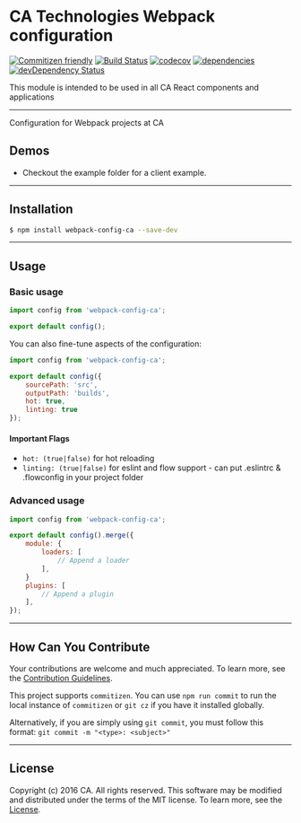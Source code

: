 # CA Technologies Webpack configuration
[![Commitizen friendly](https://img.shields.io/badge/commitizen-friendly-brightgreen.svg)](http://commitizen.github.io/cz-cli/)
[![Build Status](https://travis-ci.org/caapim/webpack-config-ca.svg?branch=master)](https://travis-ci.org/caapim/webpack-config-ca)
[![codecov](https://codecov.io/gh/caapim/webpack-config-ca/branch/master/graph/badge.svg)](https://codecov.io/gh/caapim/webpack-config-ca)
[![dependencies](https://david-dm.org/caapim/webpack-config-ca.svg)](https://david-dm.org/caapim/webpack-config-ca)
[![devDependency Status](https://david-dm.org/caapim/webpack-config-ca/dev-status.svg)](https://david-dm.org/caapim/webpack-config-ca#info=devDependencies)

This module is intended to be used in all CA React components and applications
************************************************************

Configuration for Webpack projects at CA

## Demos
- Checkout the example folder for a client example.

************************************************************

## Installation
```bash
$ npm install webpack-config-ca --save-dev
```
************************************************************

## Usage
### Basic usage
```js
import config from 'webpack-config-ca';

export default config();
```

You can also fine-tune aspects of the configuration:

```js
import config from 'webpack-config-ca';

export default config({
    sourcePath: 'src',
    outputPath: 'builds',
    hot: true,
    linting: true
});
```

#### Important Flags
- ` hot: (true|false) ` for hot reloading
- ` linting: (true|false) ` for eslint and flow support - can put .eslintrc & .flowconfig in your project folder

### Advanced usage

```js
import config from 'webpack-config-ca';

export default config().merge({
    module: {
        loaders: [
            // Append a loader
        ],
    }
    plugins: [
        // Append a plugin
    ],
});
```

************************************************************

## How Can You Contribute
Your contributions are welcome and much appreciated. To learn more, see the [Contribution Guidelines](https://github.com/CAAPIM/webpack-config-ca/blob/master/CONTRIBUTING.md).

This project supports `commitizen`. You can use `npm run commit` to run the local instance of `commitizen` or `git cz` if you have it installed globally.

Alternatively, if you are simply using `git commit`, you must follow this format:
`git commit -m "<type>: <subject>"`
************************************************************

## License
Copyright (c) 2016 CA. All rights reserved.
This software may be modified and distributed under the terms of the MIT license. To learn more, see the [License](https://github.com/CAAPIM/webpack-config-ca/blob/master/LICENSE.md).
